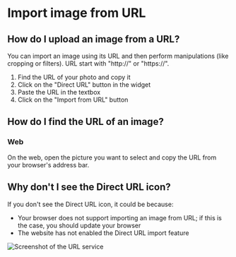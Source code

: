 # Import image from URL

## How do I upload an image from a URL?

You can import an image using its URL and then perform manipulations (like cropping or filters). URL start with "http://" or "https://".

1. Find the URL of your photo and copy it
2. Click on the "Direct URL" button in the widget
3. Paste the URL in the textbox
4. Click on the "Import from URL" button

## How do I find the URL of an image?

### Web

On the web, open the picture you want to select and copy the URL from your browser's address bar.

## Why don't I see the Direct URL icon?

If you don't see the Direct URL icon, it could be because:

- Your browser does not support importing an image from URL; if this is the case, you should update your browser
- The website has not enabled the Direct URL import feature

![Screenshot of the URL service](/assets/screenshots/url.png)
